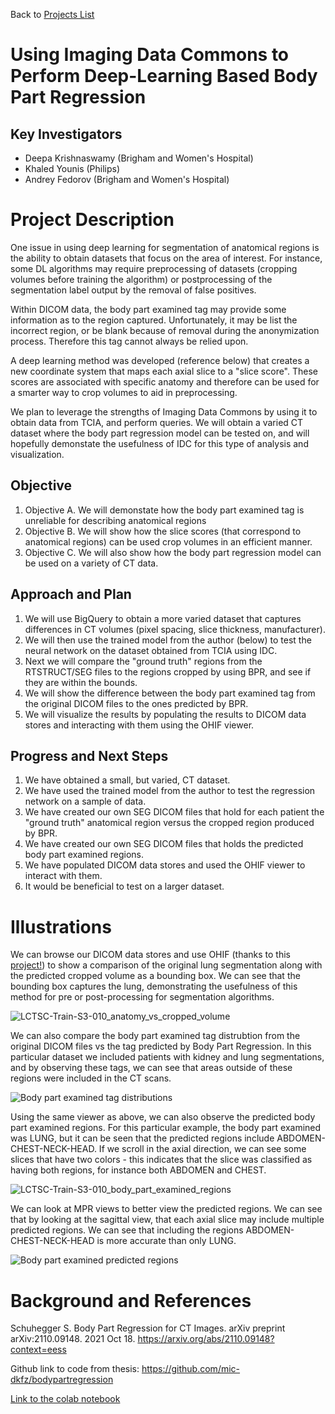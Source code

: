 Back to [Projects List](../../README.md#ProjectsList)

# Using Imaging Data Commons to Perform Deep-Learning Based Body Part Regression

## Key Investigators

- Deepa Krishnaswamy (Brigham and Women's Hospital)
- Khaled Younis (Philips)
- Andrey Fedorov (Brigham and Women's Hospital)

# Project Description

One issue in using deep learning for segmentation of anatomical regions is the ability to obtain datasets that focus on the area of interest. For instance, some DL algorithms may require preprocessing of datasets (cropping volumes before training the algorithm) or postprocessing of the segmentation label output by the removal of false positives.

Within DICOM data, the body part examined tag may provide some information as to the region captured. Unfortunately, it may be list the incorrect region, or be blank because of removal during the anonymization process. Therefore this tag cannot always be relied upon.

A deep learning method was developed (reference below) that creates a new coordinate system that maps each axial slice to a "slice score". These scores are associated with specific anatomy and therefore can be used for a smarter way to crop volumes to aid in preprocessing.

We plan to leverage the strengths of Imaging Data Commons by using it to obtain data from TCIA, and perform queries. We will obtain a varied CT dataset where the body part regression model can be tested on, and will hopefully demonstate the usefulness of IDC for this type of analysis and visualization.

## Objective

<!-- Describe here WHAT you would like to achieve (what you will have as end result). -->

1. Objective A. We will demonstate how the body part examined tag is unreliable for describing anatomical regions
1. Objective B. We will show how the slice scores (that correspond to anatomical regions) can be used crop volumes in an efficient manner.
1. Objective C. We will also show how the body part regression model can be used on a variety of CT data.

## Approach and Plan

<!-- Describe here HOW you would like to achieve the objectives stated above. -->

1. We will use BigQuery to obtain a more varied dataset that captures differences in CT volumes (pixel spacing, slice thickness, manufacturer).
1. We will then use the trained model from the author (below) to test the neural network on the dataset obtained from TCIA using IDC.
1. Next we will compare the "ground truth" regions from the RTSTRUCT/SEG files to the regions cropped by using BPR, and see if they are within the bounds.
1. We will show the difference between the body part examined tag from the original DICOM files to the ones predicted by BPR.
1. We will visualize the results by populating the results to DICOM data stores and interacting with them using the OHIF viewer.

## Progress and Next Steps

<!-- Update this section as you make progress, describing of what you have ACTUALLY DONE. If there are specific steps that you could not complete then you can describe them here, too. -->

1. We have obtained a small, but varied, CT dataset.
1. We have used the trained model from the author to test the regression network on a sample of data.
1. We have created our own SEG DICOM files that hold for each patient the "ground truth" anatomical region versus the cropped region produced by BPR.
1. We have created our own SEG DICOM files that holds the predicted body part examined regions.
1. We have populated DICOM data stores and used the OHIF viewer to interact with them.
1. It would be beneficial to test on a larger dataset.

# Illustrations

We can browse our DICOM data stores and use OHIF (thanks to this [project!](https://projectweek.na-mic.org/PW36_2022_Virtual/Projects/OHIFonGCP/)) to show a comparison of the original lung segmentation along with the predicted cropped volume as a bounding box. We can see that the bounding box captures the lung, demonstrating the usefulness of this method for pre or post-processing for segmentation algorithms.

![LCTSC-Train-S3-010_anatomy_vs_cropped_volume](https://user-images.githubusercontent.com/59979551/150238766-e2d24776-9fa3-4cdc-8801-dd0fbdcf48d6.gif)

We can also compare the body part examined tag distrubtion from the original DICOM files vs the tag predicted by Body Part Regression. In this particular dataset we included patients with kidney and lung segmentations, and by observing these tags, we can see that areas outside of these regions were included in the CT scans.

![Body part examined tag distributions](pie_charts_initial.png)

Using the same viewer as above, we can also observe the predicted body part examined regions. For this particular example, the body part examined was LUNG, but it can be seen that the predicted regions include ABDOMEN-CHEST-NECK-HEAD. If we scroll in the axial direction, we can see some slices that have two colors - this indicates that the slice was classified as having both regions, for instance both ABDOMEN and CHEST.

![LCTSC-Train-S3-010_body_part_examined_regions](https://user-images.githubusercontent.com/59979551/150240139-0f01b20c-af63-4156-9579-632ce6b883ee.gif)

We can look at MPR views to better view the predicted regions. We can see that by looking at the sagittal view, that each axial slice may include multiple predicted regions. We can see that including the regions ABDOMEN-CHEST-NECK-HEAD is more accurate than only LUNG.

![Body part examined predicted regions](body_part_examined_regions_screenshot.JPG)

<!-- Add pictures and links to videos that demonstrate what has been accomplished.
![Description of picture](Example2.jpg)
![Some more images](Example2.jpg)
-->

# Background and References

<!-- If you developed any software, include link to the source code repository. If possible, also add links to sample data, and to any relevant publications. -->

Schuhegger S. Body Part Regression for CT Images. arXiv preprint arXiv:2110.09148. 2021 Oct 18. https://arxiv.org/abs/2110.09148?context=eess

Github link to code from thesis: https://github.com/mic-dkfz/bodypartregression

[Link to the colab notebook](https://colab.research.google.com/drive/1Udqz74i2I6W69t0G3aiJ-5UmlK0f6xxG?usp=sharing)
